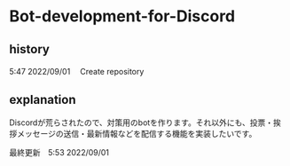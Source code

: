 # Bot-development-for-Discord

## history

5:47 2022/09/01 　Create repository

## explanation

Discordが荒らされたので、対策用のbotを作ります。それ以外にも、投票・挨拶メッセージの送信・最新情報などを配信する機能を実装したいです。

最終更新　5:53 2022/09/01
